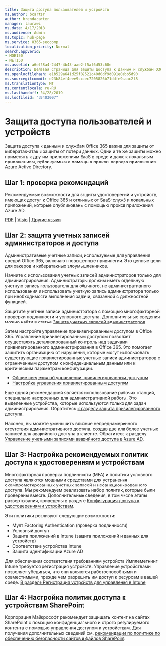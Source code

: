 ```yaml
---
title: Защита доступа пользователей и устройств
ms.author: bcarter
author: brendacarter
manager: laurawi
ms.date: 4/17/2018
ms.audience: Admin
ms.topic: hub-page
ms.service: O365-seccomp
localization_priority: Normal
search.appverid:
- MOE150
- MET150
ms.assetid: a6ef28a4-2447-4b43-aae2-f5af6d53c68e
description: Целевая страница для защиты доступа к данным и службам O365
ms.openlocfilehash: e1b529a641d25f82521c40d0df9d091e0ebb5d90
ms.sourcegitcommit: e23b84ef4eee9cccec7205826b71ddfe9aaac2f8
ms.translationtype: MT
ms.contentlocale: ru-RU
ms.lasthandoff: 04/28/2019
ms.locfileid: "33403007"
---
```

# <a name="protect-user-and-device-access"></a>Защита доступа пользователей и устройств

Защита доступа к данным и службам Office 365 важна для защиты от кибератак-атак и защиты от потери данных. Одни и те же защиты можно применять к другим приложениям SaaS в среде и даже к локальным приложениям, публикуемым с помощью прокси-сервера приложения Azure Active Directory.
  
## <a name="step-1-review-recommendations"></a>Шаг 1: проверка рекомендаций

Рекомендуемые возможности для защиты удостоверений и устройств, имеющих доступ к Office 365 и отличных от SaaS-служб и локальных приложений, которые опубликованы с помощью прокси приложения Azure AD.
  
[PDF](https://go.microsoft.com/fwlink/p/?linkid=841656) | [Visio](https://go.microsoft.com/fwlink/p/?linkid=841657) | [Другие языки](https://www.microsoft.com/download/details.aspx?id=55032)
  
## <a name="step-2-protect-administrator-accounts-and-access"></a>Шаг 2: защита учетных записей администраторов и доступа
Административные учетные записи, используемые для управления средой Office 365, включают повышенные привилегии. Это ценные цели для хакеров и кибератакных злоумышленников. 

Начните с использования учетных записей администраторов только для администрирования. Администраторы должны иметь отдельную учетную запись пользователя для обычного, не административного использования и использовать учетную запись администратора только при необходимости выполнения задачи, связанной с должностной функцией.

Защитите учетные записи администратора с помощью многофакторной проверки подлинности и условного доступа. Дополнительные сведения можно найти в статье [Защита учетных записей администраторов](https://docs.microsoft.com/en-us/microsoft-365/enterprise/identity-access-prerequisites#protecting-administrator-accounts). 

Затем настройте управление привилегированным доступом в Office 365. Управление привилегированным доступом позволяет осуществлять детализированный контроль над задачами привилегированного администрирования в Office 365. Это помогает защитить организацию от нарушений, которые могут использовать существующие привилегированные учетные записи администраторов с ограниченным доступом к конфиденциальным данным или к критическим параметрам конфигурации.

- [Общие сведения об управлении привилегированным доступом](privileged-access-management-overview.md)
- [Настройка управления привилегированным доступом](privileged-access-management-configuration.md)

Еще одной рекомендацией является использование рабочих станций, специально настроенных для административной работы. Это выделенные устройства, которые используются только для задач администрирования. Обратитесь [к разделу защита привилегированного доступа](https://docs.microsoft.com/en-us/windows-server/identity/securing-privileged-access/securing-privileged-access).

Наконец, вы можете уменьшить влияние непреднамеренного отсутствия административного доступа, создав две или более учетных записей для аварийного доступа в клиенте. Обратитесь к разделу [Управление учетными записями аварийного доступа в Azure AD](https://docs.microsoft.com/en-us/azure/active-directory/users-groups-roles/directory-emergency-access). 

## <a name="step-3-configure-recommended-identity-and-device-access-policies"></a>Шаг 3: Настройка рекомендуемых политик доступа к удостоверениям и устройствам
Многофакторная проверка подлинности (MFA) и политики условного доступа являются мощными средствами для устранения скомпрометированных учетных записей и несанкционированного доступа. Мы рекомендуем реализовать набор политик, которые были проверены вместе. Дополнительные сведения, в том числе этапы развертывания, приведены в разделе [Конфигурация доступа к удостоверениям и устройствам](https://docs.microsoft.com/en-us/microsoft-365/enterprise/microsoft-365-policies-configurations).

 Эти политики реализуют следующие возможности:
- Мулт Factoring Authentication (проверка подлинности)
- Условный доступ
- Защита приложений в Intune (защита приложений и данных для устройств)
- Соответствие устройства Intune
- Защита идентификации Azure AD

Для обеспечения соответствия требованиям устройств Имплеметнинг Intune требуется регистрация устройств. Управление устройствами позволяет убедиться, что они являются работоспособными и совместимыми, прежде чем разрешить им доступ к ресурсам в вашей среде. [В разделе Регистрация устройств для управления в Intune](https://docs.microsoft.com/intune-classic/deploy-use/enroll-devices-in-microsoft-intune)

## <a name="step-4-configure-sharepoint-device-access-policies"></a>Шаг 4: Настройка политик доступа к устройствам SharePoint

Корпорация Майкрософт рекомендует защищать контент на сайтах SharePoint с помощью конфиденциального и строго регулируемого контента с помощью управления доступом к устройствам. Для получения дополнительных сведений см. [рекомендации по политике по обеспечению безопасности сайтов и файлов SharePoint](https://docs.microsoft.com/en-us/microsoft-365/enterprise/sharepoint-file-access-policies).



    

